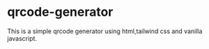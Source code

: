 # qrcode-generator
This is a simple qrcode generator using html,tailwind css and vanilla javascript.
